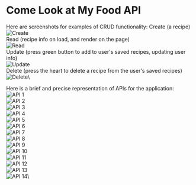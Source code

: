 # Come Look at My Food API

Here are screenshots for examples of CRUD functionality:
Create (a recipe)\
![Create](screenshots-milestone2/create.png)\
Read (recipe info on load, and render on the page)\
![Read](screenshots-milestone2/read.png)\
Update (press green button to add to user's saved recipes, updating user info)\
![Update](screenshots-milestone2/update.png)\
Delete (press the heart to delete a recipe from the user's saved recipes)\
![Delete](screenshots-milestone2/delete.png)\

Here is a brief and precise representation of APIs for the application:
![API 1](screenshots-milestone2/api1.png)\
![API 2](screenshots-milestone2/api2.png)\
![API 3](screenshots-milestone2/api3.png)\
![API 4](screenshots-milestone2/api4.png)\
![API 5](screenshots-milestone2/api5.png)\
![API 6](screenshots-milestone2/api6.png)\
![API 7](screenshots-milestone2/api7.png)\
![API 8](screenshots-milestone2/api8.png)\
![API 9](screenshots-milestone2/api9.png)\
![API 10](screenshots-milestone2/api10.png)\
![API 11](screenshots-milestone2/api11.png)\
![API 12](screenshots-milestone2/api12.png)\
![API 13](screenshots-milestone2/api13.png)\
![API 14](screenshots-milestone2/api14.png)\
